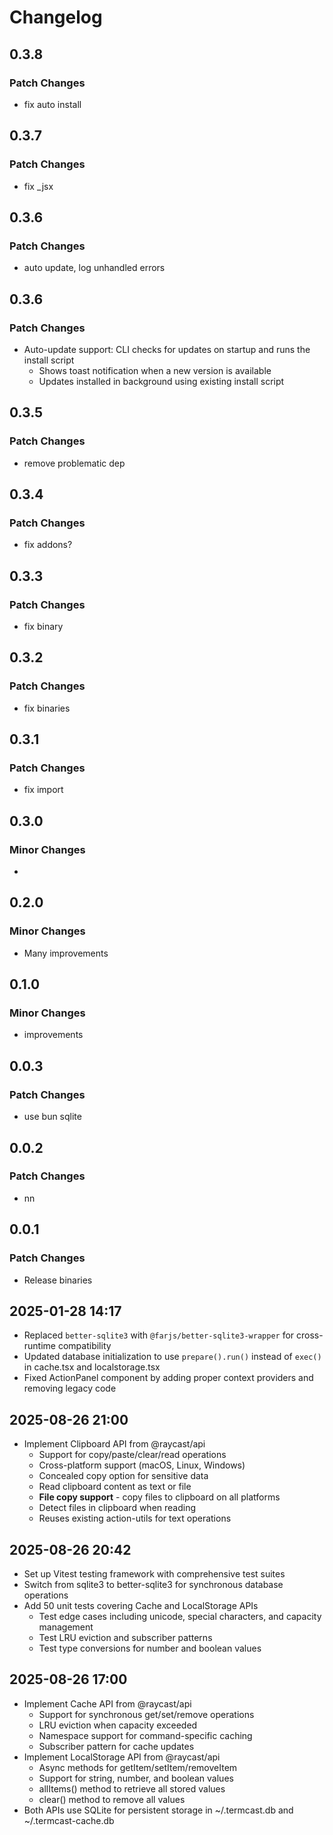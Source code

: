 # Changelog

## 0.3.8

### Patch Changes

- fix auto install

## 0.3.7

### Patch Changes

- fix \_jsx

## 0.3.6

### Patch Changes

- auto update, log unhandled errors

## 0.3.6

### Patch Changes

- Auto-update support: CLI checks for updates on startup and runs the install script
  - Shows toast notification when a new version is available
  - Updates installed in background using existing install script

## 0.3.5

### Patch Changes

- remove problematic dep

## 0.3.4

### Patch Changes

- fix addons?

## 0.3.3

### Patch Changes

- fix binary

## 0.3.2

### Patch Changes

- fix binaries

## 0.3.1

### Patch Changes

- fix import

## 0.3.0

### Minor Changes

-

## 0.2.0

### Minor Changes

- Many improvements

## 0.1.0

### Minor Changes

- improvements

## 0.0.3

### Patch Changes

- use bun sqlite

## 0.0.2

### Patch Changes

- nn

## 0.0.1

### Patch Changes

- Release binaries

## 2025-01-28 14:17

- Replaced `better-sqlite3` with `@farjs/better-sqlite3-wrapper` for cross-runtime compatibility
- Updated database initialization to use `prepare().run()` instead of `exec()` in cache.tsx and localstorage.tsx
- Fixed ActionPanel component by adding proper context providers and removing legacy code

## 2025-08-26 21:00

- Implement Clipboard API from @raycast/api
  - Support for copy/paste/clear/read operations
  - Cross-platform support (macOS, Linux, Windows)
  - Concealed copy option for sensitive data
  - Read clipboard content as text or file
  - **File copy support** - copy files to clipboard on all platforms
  - Detect files in clipboard when reading
  - Reuses existing action-utils for text operations

## 2025-08-26 20:42

- Set up Vitest testing framework with comprehensive test suites
- Switch from sqlite3 to better-sqlite3 for synchronous database operations
- Add 50 unit tests covering Cache and LocalStorage APIs
  - Test edge cases including unicode, special characters, and capacity management
  - Test LRU eviction and subscriber patterns
  - Test type conversions for number and boolean values

## 2025-08-26 17:00

- Implement Cache API from @raycast/api
  - Support for synchronous get/set/remove operations
  - LRU eviction when capacity exceeded
  - Namespace support for command-specific caching
  - Subscriber pattern for cache updates
- Implement LocalStorage API from @raycast/api
  - Async methods for getItem/setItem/removeItem
  - Support for string, number, and boolean values
  - allItems() method to retrieve all stored values
  - clear() method to remove all values
- Both APIs use SQLite for persistent storage in ~/.termcast.db and ~/.termcast-cache.db

